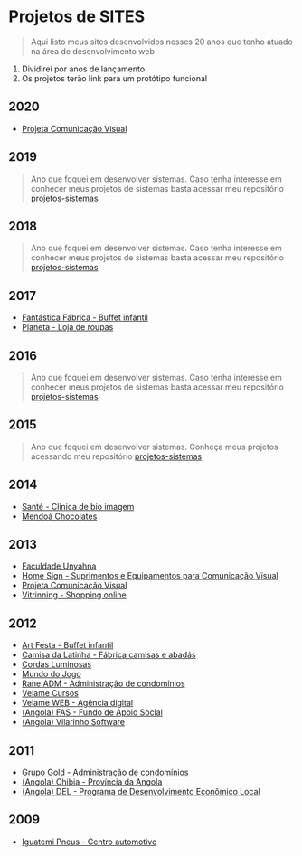 # Projetos de SITES

> Aqui listo meus sites desenvolvidos nesses 20 anos que tenho atuado na área de desenvolvimento web

1. Dividirei por anos de lançamento
2. Os projetos terão link para um protótipo funcional

## 2020
* [Projeta Comunicação Visual](https://github.com/tarcisovelame/projetos-sites/tree/master/projeta-2020)

## 2019
> Ano que foquei em desenvolver sistemas. Caso tenha interesse em conhecer meus projetos de sistemas basta acessar meu repositório [projetos-sistemas](https://github.com/tarcisovelame/projetos-sistemas)

## 2018
> Ano que foquei em desenvolver sistemas. Caso tenha interesse em conhecer meus projetos de sistemas basta acessar meu repositório [projetos-sistemas](https://github.com/tarcisovelame/projetos-sistemas)

## 2017
* [Fantástica Fábrica - Buffet infantil](https://github.com/tarcisovelame/projetos-sites/tree/master/fantastica-fabrica-2017)
* [Planeta - Loja de roupas](https://github.com/tarcisovelame/projetos-sites/tree/master/planeta-2017)

## 2016
> Ano que foquei em desenvolver sistemas. Caso tenha interesse em conhecer meus projetos de sistemas basta acessar meu repositório [projetos-sistemas](https://github.com/tarcisovelame/projetos-sistemas)

## 2015
> Ano que foquei em desenvolver sistemas. Conheça meus projetos acessando meu repositório [projetos-sistemas](https://github.com/tarcisovelame/projetos-sistemas)

## 2014
* [Santé - Clínica de bio imagem](https://github.com/tarcisovelame/projetos-sites/tree/master/sante-2014)
* [Mendoá Chocolates](https://github.com/tarcisovelame/projetos-sites/tree/master/mendoa-2014)

## 2013
* [Faculdade Unyahna](https://github.com/tarcisovelame/projetos-sites/tree/master/faculdade-unyahna-2013)
* [Home Sign - Suprimentos e Equipamentos para Comunicação Visual](https://github.com/tarcisovelame/projetos-sites/tree/master/home-sign-2013)
* [Projeta Comunicação Visual](https://github.com/tarcisovelame/projetos-sites/tree/master/projeta-2013)
* [Vitrinning - Shopping online](https://github.com/tarcisovelame/projetos-sites/tree/master/vitrinning-2013)

## 2012
* [Art Festa - Buffet infantil](https://github.com/tarcisovelame/projetos-sites/tree/master/art-festa-2012)
* [Camisa da Latinha - Fábrica camisas e abadás](https://github.com/tarcisovelame/projetos-sites/tree/master/camisa-da-latinha-2012)
* [Cordas Luminosas](https://github.com/tarcisovelame/projetos-sites/tree/master/cordas-luminosas-2012)
* [Mundo do Jogo](https://github.com/tarcisovelame/projetos-sites/tree/master/mundo-do-jogo-2012)
* [Rane ADM - Administração de condomínios](https://github.com/tarcisovelame/projetos-sites/tree/master/rane-adm-2012)
* [Velame Cursos](https://github.com/tarcisovelame/projetos-sites/tree/master/velame-cursos-2012)
* [Velame WEB - Agência digital](https://github.com/tarcisovelame/projetos-sites/tree/master/velame-web-2012)
* [(Angola) FAS - Fundo de Apoio Social](https://github.com/tarcisovelame/projetos-sites/tree/master/FAS-2012)
* [(Angola) Vilarinho Software](https://github.com/tarcisovelame/projetos-sites/tree/master/vilarinho-2012)

## 2011
* [Grupo Gold - Administração de condomínios](https://github.com/tarcisovelame/projetos-sites/tree/master/grupo-gold-2011)
* [(Angola) Chibia - Província da Angola](https://github.com/tarcisovelame/projetos-sites/tree/master/chibia-2011)
* [(Angola) DEL - Programa de Desenvolvimento Econômico Local](https://github.com/tarcisovelame/projetos-sites/tree/master/DEL-2011)

## 2009
* [Iguatemi Pneus - Centro automotivo](https://github.com/tarcisovelame/projetos-sites/tree/master/iguatemi-pneus-2009)